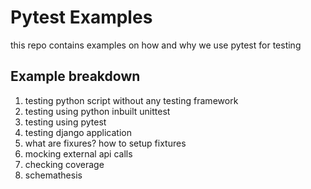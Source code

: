 # Pytest Examples
this repo contains examples on how and why we use pytest for testing

## Example breakdown

01. testing python script without any testing framework
02. testing using python inbuilt unittest
03. testing using pytest
04. testing django application
05. what are fixures? how to setup fixtures
06. mocking external api calls
07. checking coverage
08. schemathesis